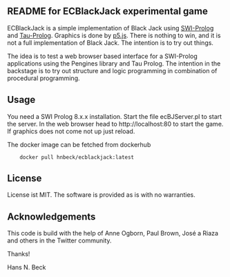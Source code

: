 
## README for ECBlackJack experimental game

ECBlackJack is a simple implementation  of Black Jack using [SWI-Prolog](http://www.swi-prolog.org) and [Tau-Prolog](http://www.tau-prolog.org). Graphics is done by [p5.js](http://p5js.org). There is nothing to win, and it is not
a full implementation of Black Jack. The intention is to try out things.

The idea is to test a web browser based interface for a SWI-Prolog applications using the Pengines library and Tau Prolog. The intention in the backstage is to try out structure and logic programming in combination of procedural programming.

## Usage

You need a SWI Prolog 8.x.x installation. Start the file ecBJServer.pl to start the server. In the web browser head to http://localhost:80 to start the game. If graphics does not come not up just reload.

The docker image can be fetched from dockerhub 

		docker pull hnbeck/ecblackjack:latest

## License

License ist MIT. The software is provided as is with no warranties.

## Acknowledgements

This code is build with the help of Anne Ogborn, Paul Brown, José a Riaza and others in the Twitter community. 


Thanks!

Hans N. Beck
